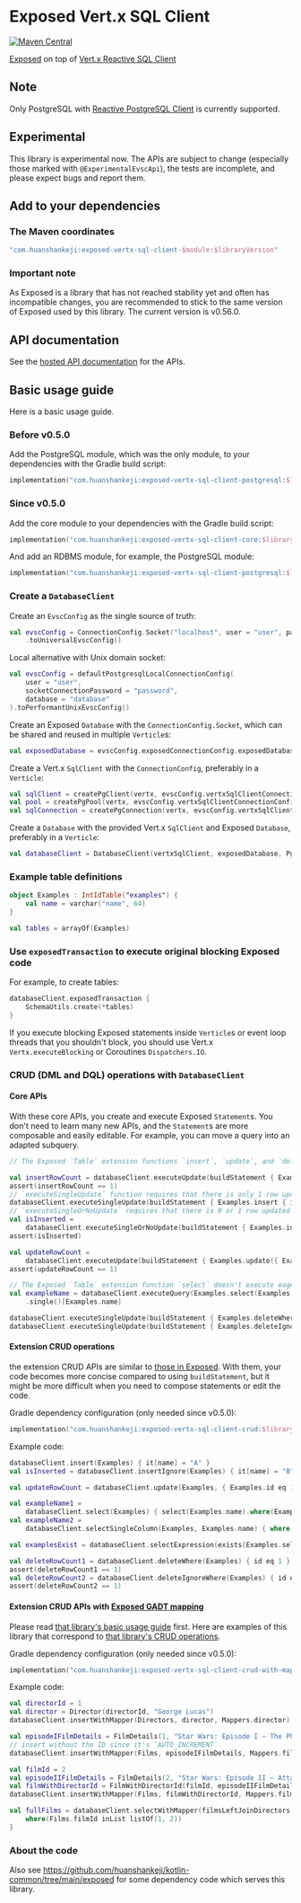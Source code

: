 # Exposed Vert.x SQL Client

[![Maven Central](https://img.shields.io/maven-central/v/com.huanshankeji/exposed-vertx-sql-client-postgresql)](https://search.maven.org/artifact/com.huanshankeji/exposed-vertx-sql-client-postgresql)

[Exposed](https://github.com/JetBrains/Exposed) on top of [Vert.x Reactive SQL Client](https://github.com/eclipse-vertx/vertx-sql-client)

## Note

Only PostgreSQL with [Reactive PostgreSQL Client](https://vertx.io/docs/vertx-pg-client/java/) is currently supported.

## Experimental

This library is experimental now. The APIs are subject to change (especially those marked with `@ExperimentalEvscApi`), the tests are incomplete, and please expect bugs and report them.

## Add to your dependencies

### The Maven coordinates

```kotlin
"com.huanshankeji:exposed-vertx-sql-client-$module:$libraryVersion"
```

### **Important note**

As Exposed is a library that has not reached stability yet and often has incompatible changes, you are recommended to stick to the same version of Exposed used by this library. The current version is v0.56.0.

## API documentation

See the [hosted API documentation](https://huanshankeji.github.io/exposed-vertx-sql-client/) for the APIs.

## Basic usage guide

Here is a basic usage guide.

### Before v0.5.0

Add the PostgreSQL module, which was the only module, to your dependencies with the Gradle build script:

```kotlin
implementation("com.huanshankeji:exposed-vertx-sql-client-postgresql:$libraryVersion")
```

### Since v0.5.0

Add the core module to your dependencies with the Gradle build script:

```kotlin
implementation("com.huanshankeji:exposed-vertx-sql-client-core:$libraryVersion")
```

And add an RDBMS module, for example, the PostgreSQL module:

```kotlin
implementation("com.huanshankeji:exposed-vertx-sql-client-postgresql:$libraryVersion")
```

### Create a `DatabaseClient`

Create an `EvscConfig` as the single source of truth:

```kotlin
val evscConfig = ConnectionConfig.Socket("localhost", user = "user", password = "password", database = "database")
    .toUniversalEvscConfig()
```

Local alternative with Unix domain socket:

```kotlin
val evscConfig = defaultPostgresqlLocalConnectionConfig(
    user = "user",
    socketConnectionPassword = "password",
    database = "database"
).toPerformantUnixEvscConfig()
```

Create an Exposed `Database` with the `ConnectionConfig.Socket`, which can be shared and reused in multiple `Verticle`s:

```kotlin
val exposedDatabase = evscConfig.exposedConnectionConfig.exposedDatabaseConnectPostgresql()
```

Create a Vert.x `SqlClient` with the `ConnectionConfig`, preferably in a `Verticle`:

```kotlin
val sqlClient = createPgClient(vertx, evscConfig.vertxSqlClientConnectionConfig)
val pool = createPgPool(vertx, evscConfig.vertxSqlClientConnectionConfig)
val sqlConnection = createPgConnection(vertx, evscConfig.vertxSqlClientConnectionConfig)
```

Create a `Database` with the provided Vert.x `SqlClient` and Exposed `Database`, preferably in a `Verticle`:

```kotlin
val databaseClient = DatabaseClient(vertxSqlClient, exposedDatabase, PgDatabaseClientConfig())
```

### Example table definitions

```kotlin
object Examples : IntIdTable("examples") {
    val name = varchar("name", 64)
}

val tables = arrayOf(Examples)
```

### Use `exposedTransaction` to execute original blocking Exposed code

For example, to create tables:

```kotlin
databaseClient.exposedTransaction {
    SchemaUtils.create(*tables)
}
```

If you execute blocking Exposed statements inside `Verticle`s or event loop threads that you shouldn't block, you should use Vert.x `Vertx.executeBlocking` or Coroutines `Dispatchers.IO`.

### CRUD (DML and DQL) operations with `DatabaseClient`

#### Core APIs

With these core APIs, you create and execute Exposed `Statement`s. You don't need to learn many new APIs, and the
`Statement`s are more composable and easily editable. For example, you can move a query into an adapted subquery.

```kotlin
// The Exposed `Table` extension functions `insert`, `update`, and `delete` execute eagerly so `insertStatement`, `updateStatement`, `deleteStatement` have to be used.

val insertRowCount = databaseClient.executeUpdate(buildStatement { Examples.insert { it[name] = "A" } })
assert(insertRowCount == 1)
// `executeSingleUpdate` function requires that there is only 1 row updated and returns `Unit`.
databaseClient.executeSingleUpdate(buildStatement { Examples.insert { it[name] = "B" } })
// `executeSingleOrNoUpdate` requires that there is 0 or 1 row updated and returns `Boolean`.
val isInserted =
    databaseClient.executeSingleOrNoUpdate(buildStatement { Examples.insertIgnore { it[name] = "B" } })
assert(isInserted)

val updateRowCount =
    databaseClient.executeUpdate(buildStatement { Examples.update({ Examples.id eq 1 }) { it[name] = "AA" } })
assert(updateRowCount == 1)

// The Exposed `Table` extension function `select` doesn't execute eagerly so it can also be used directly.
val exampleName = databaseClient.executeQuery(Examples.select(Examples.name).where(Examples.id eq 1))
    .single()[Examples.name]

databaseClient.executeSingleUpdate(buildStatement { Examples.deleteWhere { id eq 1 } })
databaseClient.executeSingleUpdate(buildStatement { Examples.deleteIgnoreWhere { id eq 2 } })
```

#### Extension CRUD operations

the extension CRUD APIs are similar
to [those in Exposed](https://www.jetbrains.com/help/exposed/dsl-crud-operations.html). With them, your code becomes
more concise compared to using `buildStatement`, but it might be more difficult when you need to compose statements or
edit the code.

Gradle dependency configuration (only needed since v0.5.0):

```kotlin
implementation("com.huanshankeji:exposed-vertx-sql-client-crud:$libraryVersion")
```

Example code:

```kotlin
databaseClient.insert(Examples) { it[name] = "A" }
val isInserted = databaseClient.insertIgnore(Examples) { it[name] = "B" }

val updateRowCount = databaseClient.update(Examples, { Examples.id eq 1 }) { it[name] = "AA" }

val exampleName1 =
    databaseClient.select(Examples) { select(Examples.name).where(Examples.id eq 1) }.single()[Examples.name]
val exampleName2 =
    databaseClient.selectSingleColumn(Examples, Examples.name) { where(Examples.id eq 2) }.single()

val examplesExist = databaseClient.selectExpression(exists(Examples.selectAll()))

val deleteRowCount1 = databaseClient.deleteWhere(Examples) { id eq 1 }
assert(deleteRowCount1 == 1)
val deleteRowCount2 = databaseClient.deleteIgnoreWhere(Examples) { id eq 2 }
assert(deleteRowCount2 == 1)
```

#### Extension CRUD APIs with [Exposed GADT mapping](https://github.com/huanshankeji/exposed-gadt-mapping)

Please read [that library's basic usage guide](https://github.com/huanshankeji/exposed-gadt-mapping?tab=readme-ov-file#basic-usage-guide) first. Here are examples of this library that correspond to [that library's CRUD operations](https://github.com/huanshankeji/exposed-gadt-mapping?tab=readme-ov-file#crud-operations).

Gradle dependency configuration (only needed since v0.5.0):

```kotlin
implementation("com.huanshankeji:exposed-vertx-sql-client-crud-with-mapper:$libraryVersion")
```

Example code:

```kotlin
val directorId = 1
val director = Director(directorId, "George Lucas")
databaseClient.insertWithMapper(Directors, director, Mappers.director)

val episodeIFilmDetails = FilmDetails(1, "Star Wars: Episode I – The Phantom Menace", directorId)
// insert without the ID since it's `AUTO_INCREMENT`
databaseClient.insertWithMapper(Films, episodeIFilmDetails, Mappers.filmDetailsWithDirectorId)

val filmId = 2
val episodeIIFilmDetails = FilmDetails(2, "Star Wars: Episode II – Attack of the Clones", directorId)
val filmWithDirectorId = FilmWithDirectorId(filmId, episodeIIFilmDetails)
databaseClient.insertWithMapper(Films, filmWithDirectorId, Mappers.filmWithDirectorId) // insert with the ID

val fullFilms = databaseClient.selectWithMapper(filmsLeftJoinDirectors, Mappers.fullFilm) {
    where(Films.filmId inList listOf(1, 2))
}
```

### About the code

Also see <https://github.com/huanshankeji/kotlin-common/tree/main/exposed> for some dependency code which serves this library.
